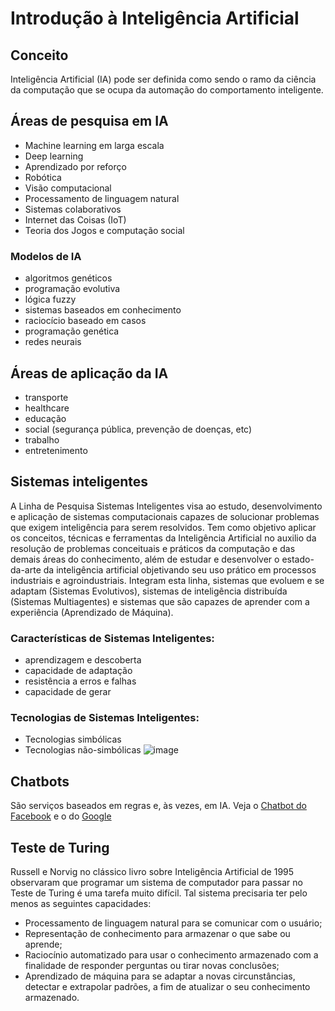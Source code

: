 # Introdução à Inteligência Artificial

## Conceito

Inteligência Artificial (IA) pode ser definida como sendo o ramo da ciência da computação que se ocupa da automação do comportamento inteligente.

## Áreas de pesquisa em IA
* Machine learning em larga escala
* Deep learning
* Aprendizado por reforço
* Robótica
* Visão computacional
* Processamento de linguagem natural
* Sistemas colaborativos
* Internet das Coisas (IoT)
* Teoria dos Jogos e computação social

### Modelos de IA
* algoritmos genéticos
* programação evolutiva
* lógica fuzzy
* sistemas baseados em conhecimento
* raciocício baseado em casos
* programação genética
* redes neurais

## Áreas de aplicação da IA
* transporte
* healthcare
* educação
* social (segurança pública, prevenção de doenças, etc)
* trabalho
* entretenimento

## Sistemas inteligentes
A Linha de Pesquisa Sistemas Inteligentes visa ao estudo, desenvolvimento e aplicação de sistemas computacionais capazes de solucionar problemas que exigem inteligência para serem resolvidos. Tem como objetivo aplicar os conceitos, técnicas e ferramentas da Inteligência Artificial no auxilio da resolução de problemas conceituais e práticos da computação e das demais áreas do conhecimento, além de estudar e desenvolver o estado-da-arte da inteligência artificial objetivando seu uso prático em processos industriais e agroindustriais. Integram esta linha, sistemas que evoluem e se adaptam (Sistemas Evolutivos), sistemas de inteligência distribuída (Sistemas Multiagentes) e sistemas que são capazes de aprender com a experiência (Aprendizado de Máquina).

### Características de Sistemas Inteligentes:
* aprendizagem e descoberta
* capacidade de adaptação
* resistência a erros e falhas
* capacidade de gerar

### Tecnologias de Sistemas Inteligentes:
* Tecnologias simbólicas 
* Tecnologias não-simbólicas
![image](https://user-images.githubusercontent.com/37844708/146837002-7fc6bd4a-e725-4907-9d1b-870d9fb4c548.png)

## Chatbots
São serviços baseados em regras e, às vezes, em IA. Veja o [Chatbot do Facebook](https://developers.facebook.com/docs/messenger-platform/) e o do [Google](https://cloud.google.com/dialogflow/es/docs/integrations/dialogflow-messenger)


## Teste de Turing
Russell e Norvig no clássico livro sobre Inteligência Artificial de 1995 observaram que programar um sistema de computador para passar no Teste de Turing é uma tarefa muito difícil. Tal sistema precisaria ter pelo menos as seguintes capacidades:

* Processamento de linguagem natural para se comunicar com o usuário;
* Representação de conhecimento para armazenar o que sabe ou aprende;
* Raciocínio automatizado para usar o conhecimento armazenado com a finalidade de responder perguntas ou tirar novas conclusões;
* Aprendizado de máquina para se adaptar a novas circunstâncias, detectar e extrapolar padrões, a fim de atualizar o seu conhecimento armazenado.




























